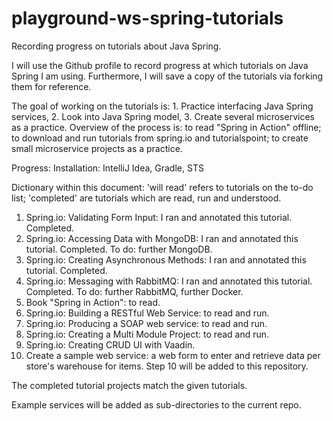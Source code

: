 # playground-ws-spring-tutorials
Recording progress on tutorials about Java Spring. 

I will use the Github profile to record progress at which tutorials on Java Spring I am using. Furthermore, I will save a copy of the tutorials via forking them for reference. 

The goal of working on the tutorials is: 1. Practice interfacing Java Spring services, 2. Look into Java Spring model, 3. Create several microservices as a practice. Overview of the process is: to read "Spring in Action" offline; to download and run tutorials from spring.io and tutorialspoint; to create small microservice projects as a practice.

Progress: 
Installation: IntelliJ Idea, Gradle, STS


Dictionary within this document: 'will read' refers to tutorials on the to-do list; 'completed' are tutorials which are read, run and understood. 
1. Spring.io: Validating Form Input: I ran and annotated this tutorial. Completed.
2. Spring.io: Accessing Data with MongoDB: I ran and annotated this tutorial. Completed. To do: further MongoDB.
3. Spring.io: Creating Asynchronous Methods: I ran and annotated this tutorial. Completed.
4. Spring.io: Messaging with RabbitMQ:  I ran and annotated this tutorial. Completed. To do: further RabbitMQ, further Docker.
5. Book "Spring in Action": to read.
6. Spring.io: Building a RESTful Web Service: to read and run.
7. Spring.io: Producing a SOAP web service: to read and run.
8. Spring.io: Creating a Multi Module Project: to read and run.
9. Spring.io: Creating CRUD UI with Vaadin.
10. Create a sample web service: a web form to enter and retrieve data per store's warehouse for items.
Step 10 will be added to this repository. 

The completed tutorial projects match the given tutorials. 

Example services will be added as sub-directories to the current repo. 
